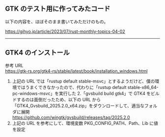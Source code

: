 ## GTK のテスト用に作ってみたコード
以下の内容を、ほぼそのまま書いてみただけのもの。

https://gihyo.jp/article/2023/07/rust-monthly-topics-04-02

---
## GTK4 のインストール
参考 URL  
https://gtk-rs.org/gtk4-rs/stable/latest/book/installation_windows.html

1. 上記の URL では「rustup default stable-msvc」とするようだけど、僕の環境ではうまくできなかったので、代わりに「rustup default stable-x86_64-pc-windows-msvc」を実行した
2.「gvsbuild build gtk4」で GTK4 をビルドするのは面倒だったため、以下の URL から「GTK4_Gvsbuild_2025.2.0_x64.zip」をダウンロードして、適当なフォルダに展開  
https://github.com/wingtk/gvsbuild/releases/tag/2025.2.0
3. 上記の URL を参考にして、環境変数 PKG_CONFIG_PATH、Path、Lib に値を設定  


